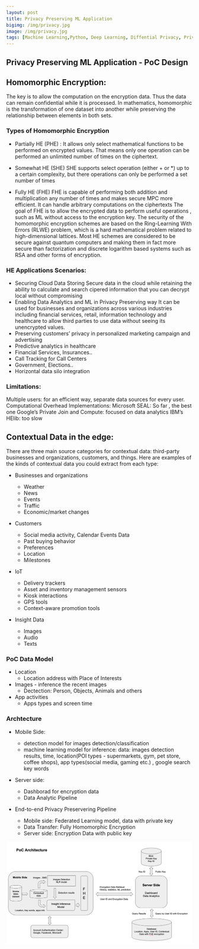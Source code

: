 ```yaml
---
layout: post
title: Privacy Preserving ML Application
bigimg: /img/privacy.jpg
image: /img/privacy.jpg
tags: [Machine Learning,Python, Deep Learning, Diffential Privacy, Privacy preserving, Homomorphic Encryption]
---
```


## Privacy Preserving ML Application - PoC Design 

## Homomorphic Encryption:
The key is to allow the computation on the encryption data. Thus the data can remain confidential while it is processed. In mathematics, homomorphic is the transformation of one dataset into another while preserving the relationship between elements in both sets. 

### Types of Homomorphic Encryption
 - Partially HE (PHE) :
It allows only select mathematical functions to be performed on encrypted values. That means only one operation can be performed an unlimited number of times on the ciphertext.

- Somewhat HE (SHE)
SHE supports select operation (either + or *) up to a certain complexity, but there operations can only be performed a set number of times

- Fully HE (FHE)
FHE is capable of performing both addition and multiplication any number of times and makes secure MPC more efficient. It can handle arbitrary computations on the ciphertexts
The goal of FHE is to allow the encrypted data to perform useful operations , such as ML without access to the encryption key.
The security of the homomorphic encryption schemes are based on the Ring-Learning With Errors (RLWE) problem, which is a hard mathematical problem related to high-dimensional lattices. Most HE schemes are considered to be secure against quantum computers and making them in fact more secure than factorization and discrete logarithm based systems such as RSA and other forms of encryption.

### HE Applications Scenarios:
- Securing Cloud Data Storing
Secure data in the cloud while retaining the ability to calculate and search cipered information that you can decrypt local without compromising
- Enabling Data Analytics and ML in Privacy Preserving way
It can be used for businesses and organizations across various industries including financial services, retail, information technology and healthcare to allow third parties to use data without seeing its unencrypted values.
- Preserving customers’ privacy in personalized marketing campaign and advertising
- Predictive analytics in healthcare
- Financial Services, Insurances..
- Call Tracking for Call Centers
- Government, Elections..
- Horizontal data silo integration

### Limitations:
Multiple users: for an efficient way, separate data sources for every user.
Computational Overhead
Implementations: 
Microsoft SEAL: So far , the best one
Google’s Private Join and Compute: focused on data analytics
IBM’s HElib: too slow


## Contextual Data in the edge:

There are three main source categories for contextual data: third-party businesses and organizations, customers, and things. Here are examples of the kinds of contextual data you could extract from each type:

- Businesses and organizations
  - Weather
  - News
  - Events
  - Traffic
  - Economic/market changes
 
- Customers
  - Social media activity, Calendar Events Data
  - Past buying behavior
  - Preferences
  - Location
  - Milestones
 
- IoT
  - Delivery trackers
  - Asset and inventory management sensors
  - Kiosk interactions
  - GPS tools
  - Context-aware promotion tools
  
- Insight Data
  - Images
  - Audio
  - Texts

### PoC Data Model

- Location
  - Location address with Place of Interests
- Images - inference the recent images 
  - Dectection: Person, Objects, Animals and others 
- App activities
  - Apps types and screen time
 
 ### Archtecture 
 
 - Mobile Side:
   - detection model for images detection/classification 
   - machine learning model for inference: 
     data: images detection results, time, location(POI types - supermarkets, gym, pet store, coffee shops), app types(social media, gaming etc.) , google search key words
     
 - Server side:
   - Dashborad for encryption data
   - Data Analytic Pipeline
   
 - End-to-end Privacy Preservering Pipeline
   - Mobile side: Federated Learning model, data with private key
   - Data Transfer: Fully Homomorphic Encryption 
   - Server side: Encryption Data with public key
   
 ![img](https://github.com/Pyligent/privacy-preserving-poc/blob/master/pocv10.png)


